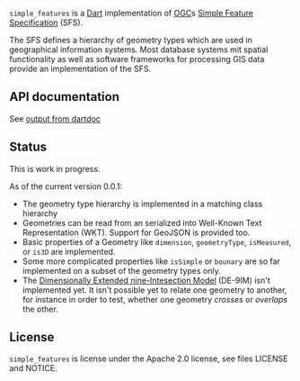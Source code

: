 `simple_features` is a [Dart](http://www.dartlang.org) implementation of 
[OGC](http://www.opengeospatial.org/)s 
[Simple Feature Specification](http://www.opengeospatial.org/standards/sfa) (SFS).

The SFS defines a hierarchy of geometry types which are used in 
geographical information systems. Most database systems mit spatial
functionality as well as software frameworks for processing GIS data provide
an implementation of the SFS. 

## API documentation
See [output from dartdoc](http://gubaer.github.io/dart-simple-features/doc/index.html)

## Status
This is work in progress. 

As of the current version 0.0.1:

* The geometry type hierarchy is implemented in a matching class hierarchy
* Geometries can be read from an serialized into Well-Known Text Representation
  (WKT). Support for GeoJSON is provided too. 
* Basic properties of a Geometry like `dimension`, `geometryType`, `isMeasured`,
  or `is3D` are implemented.
* Some more complicated properties like `isSimple` or `bounary` are so far
  implemented on a subset of the geometry types only.
* The [Dimensionally Extended nine-Intesection Model](http://en.wikipedia.org/wiki/DE-9IM)
  (DE-9IM) isn't implemented yet. It isn't possible yet to relate one geometry
  to another, for instance in order to test, whether one geometry *crosses* or
  *overlaps* the other.  


## License 
`simple_features` is license under the Apache 2.0 license, see files LICENSE and NOTICE.

	
